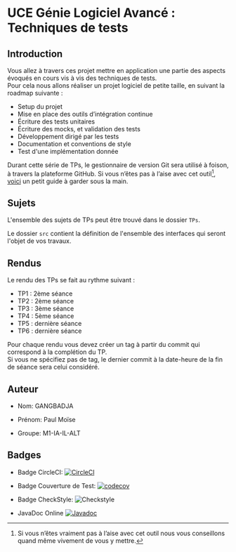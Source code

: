 # UCE Génie Logiciel Avancé : Techniques de tests

## Introduction

Vous allez à travers ces projet mettre en application une partie des aspects évoqués en cours vis à vis des techniques
de tests.  
Pour cela nous allons réaliser un projet logiciel de petite taille, en suivant la roadmap suivante :

- Setup du projet
- Mise en place des outils d’intégration continue
- Écriture des tests unitaires
- Écriture des mocks, et validation des tests
- Développement dirigé par les tests
- Documentation et conventions de style
- Test d'une implémentation donnée

Durant cette série de TPs, le gestionnaire de version Git sera utilisé à foison, à travers la plateforme GitHub. Si vous
n’êtes pas à l’aise avec cet outil[^1], [voici](http://rogerdudler.github.io/git-guide/) un petit guide à garder sous la
main.

## Sujets

L'ensemble des sujets de TPs peut être trouvé dans le dossier `TPs`.

Le dossier `src` contient la définition de l'ensemble des interfaces qui seront l'objet de vos travaux.

## Rendus

Le rendu des TPs se fait au rythme suivant :

- TP1 : 2ème séance
- TP2 : 2ème séance
- TP3 : 3ème séance
- TP4 : 5ème séance
- TP5 : dernière séance
- TP6 : dernière séance

Pour chaque rendu vous devez créer un tag à partir du commit qui correspond à la complétion du TP.  
Si vous ne spécifiez pas de tag, le dernier commit à la date-heure de la fin de séance sera celui considéré.

[^1]: Si vous n’êtes vraiment pas à l’aise avec cet outil nous vous conseillons quand même vivement de vous y mettre.

## Auteur

* Nom: GANGBADJA

* Prénom: Paul Moïse

* Groupe: M1-IA-IL-ALT

## Badges

* Badge
  CircleCI: [![CircleCI](https://dl.circleci.com/status-badge/img/circleci/WcqdrDnem9QQDAcEwArix8/3HSGCGPhZX9rpxUubPsK5e/tree/master.svg?style=svg)](https://dl.circleci.com/status-badge/redirect/circleci/WcqdrDnem9QQDAcEwArix8/3HSGCGPhZX9rpxUubPsK5e/tree/master)
* Badge Couverture de
  Test: [![codecov](https://codecov.io/gh/paulmoise/ceri-m1-techniques-de-test/graph/badge.svg?token=INESR4ITJI)](https://codecov.io/gh/paulmoise/ceri-m1-techniques-de-test)

* Badge CheckStyle: ![Checkstyle](docs/badges/checkstyle-result.svg)

* JavaDoc
  Online  [![Javadoc](https://img.shields.io/badge/JavaDoc-Online-green)](https://paulmoise.github.io/ceri-m1-techniques-de-test/)
